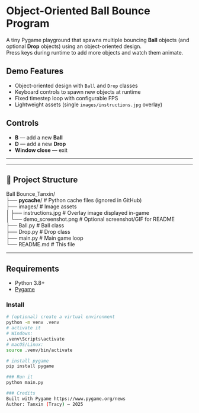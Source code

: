 # Object-Oriented Ball Bounce Program  
A tiny Pygame playground that spawns multiple bouncing **Ball** objects (and optional **Drop** objects) using an object-oriented design.  
Press keys during runtime to add more objects and watch them animate.
## Demo Features
- Object-oriented design with `Ball` and `Drop` classes
- Keyboard controls to spawn new objects at runtime
- Fixed timestep loop with configurable FPS
- Lightweight assets (single `images/instructions.jpg` overlay)

## Controls
- **B** — add a new **Ball**
- **D** — add a new **Drop**
- **Window close** — exit

---

---

## 📂 Project Structure

Ball Bounce_Tanxin/  
├── __pycache__/               # Python cache files (ignored in GitHub)  
├── images/                    # Image assets  
│   ├── instructions.jpg       # Overlay image displayed in-game  
│   └── demo_screenshot.png    # Optional screenshot/GIF for README  
├── Ball.py                    # Ball class  
├── Drop.py                    # Drop class  
├── main.py                    # Main game loop  
└── README.md                  # This file  

---
## Requirements
- Python 3.8+
- [Pygame](https://www.pygame.org/news)

### Install
```bash
# (optional) create a virtual environment
python -m venv .venv
# activate it
# Windows:
.venv\Scripts\activate
# macOS/Linux:
source .venv/bin/activate

# install pygame
pip install pygame

### Run it
python main.py

### Credits
Built with Pygame https://www.pygame.org/news
Author: Tanxin (Tracy) — 2025
